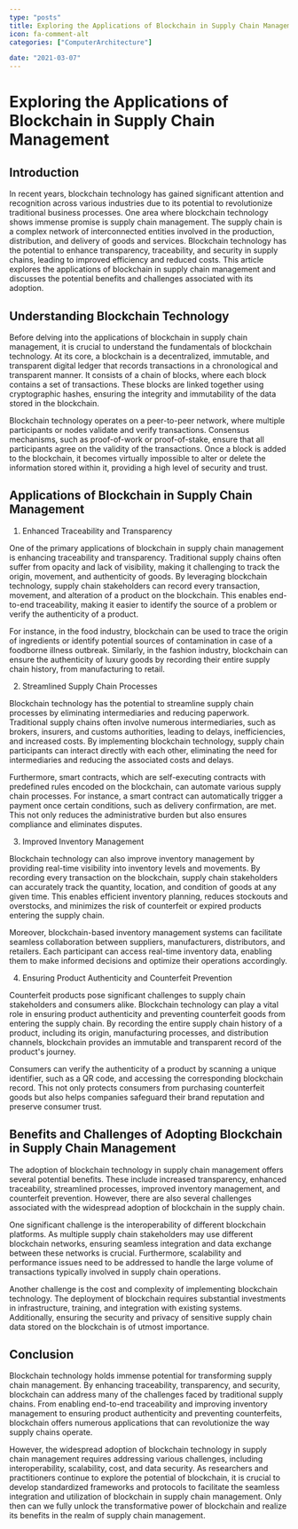```yaml
---
type: "posts"
title: Exploring the Applications of Blockchain in Supply Chain Management
icon: fa-comment-alt
categories: ["ComputerArchitecture"]

date: "2021-03-07"
---
```




# Exploring the Applications of Blockchain in Supply Chain Management

## Introduction

In recent years, blockchain technology has gained significant attention and recognition across various industries due to its potential to revolutionize traditional business processes. One area where blockchain technology shows immense promise is supply chain management. The supply chain is a complex network of interconnected entities involved in the production, distribution, and delivery of goods and services. Blockchain technology has the potential to enhance transparency, traceability, and security in supply chains, leading to improved efficiency and reduced costs. This article explores the applications of blockchain in supply chain management and discusses the potential benefits and challenges associated with its adoption.

## Understanding Blockchain Technology

Before delving into the applications of blockchain in supply chain management, it is crucial to understand the fundamentals of blockchain technology. At its core, a blockchain is a decentralized, immutable, and transparent digital ledger that records transactions in a chronological and transparent manner. It consists of a chain of blocks, where each block contains a set of transactions. These blocks are linked together using cryptographic hashes, ensuring the integrity and immutability of the data stored in the blockchain.

Blockchain technology operates on a peer-to-peer network, where multiple participants or nodes validate and verify transactions. Consensus mechanisms, such as proof-of-work or proof-of-stake, ensure that all participants agree on the validity of the transactions. Once a block is added to the blockchain, it becomes virtually impossible to alter or delete the information stored within it, providing a high level of security and trust.

## Applications of Blockchain in Supply Chain Management

1. Enhanced Traceability and Transparency

One of the primary applications of blockchain in supply chain management is enhancing traceability and transparency. Traditional supply chains often suffer from opacity and lack of visibility, making it challenging to track the origin, movement, and authenticity of goods. By leveraging blockchain technology, supply chain stakeholders can record every transaction, movement, and alteration of a product on the blockchain. This enables end-to-end traceability, making it easier to identify the source of a problem or verify the authenticity of a product.

For instance, in the food industry, blockchain can be used to trace the origin of ingredients or identify potential sources of contamination in case of a foodborne illness outbreak. Similarly, in the fashion industry, blockchain can ensure the authenticity of luxury goods by recording their entire supply chain history, from manufacturing to retail.

2. Streamlined Supply Chain Processes

Blockchain technology has the potential to streamline supply chain processes by eliminating intermediaries and reducing paperwork. Traditional supply chains often involve numerous intermediaries, such as brokers, insurers, and customs authorities, leading to delays, inefficiencies, and increased costs. By implementing blockchain technology, supply chain participants can interact directly with each other, eliminating the need for intermediaries and reducing the associated costs and delays.

Furthermore, smart contracts, which are self-executing contracts with predefined rules encoded on the blockchain, can automate various supply chain processes. For instance, a smart contract can automatically trigger a payment once certain conditions, such as delivery confirmation, are met. This not only reduces the administrative burden but also ensures compliance and eliminates disputes.

3. Improved Inventory Management

Blockchain technology can also improve inventory management by providing real-time visibility into inventory levels and movements. By recording every transaction on the blockchain, supply chain stakeholders can accurately track the quantity, location, and condition of goods at any given time. This enables efficient inventory planning, reduces stockouts and overstocks, and minimizes the risk of counterfeit or expired products entering the supply chain.

Moreover, blockchain-based inventory management systems can facilitate seamless collaboration between suppliers, manufacturers, distributors, and retailers. Each participant can access real-time inventory data, enabling them to make informed decisions and optimize their operations accordingly.

4. Ensuring Product Authenticity and Counterfeit Prevention

Counterfeit products pose significant challenges to supply chain stakeholders and consumers alike. Blockchain technology can play a vital role in ensuring product authenticity and preventing counterfeit goods from entering the supply chain. By recording the entire supply chain history of a product, including its origin, manufacturing processes, and distribution channels, blockchain provides an immutable and transparent record of the product's journey.

Consumers can verify the authenticity of a product by scanning a unique identifier, such as a QR code, and accessing the corresponding blockchain record. This not only protects consumers from purchasing counterfeit goods but also helps companies safeguard their brand reputation and preserve consumer trust.

## Benefits and Challenges of Adopting Blockchain in Supply Chain Management

The adoption of blockchain technology in supply chain management offers several potential benefits. These include increased transparency, enhanced traceability, streamlined processes, improved inventory management, and counterfeit prevention. However, there are also several challenges associated with the widespread adoption of blockchain in the supply chain.

One significant challenge is the interoperability of different blockchain platforms. As multiple supply chain stakeholders may use different blockchain networks, ensuring seamless integration and data exchange between these networks is crucial. Furthermore, scalability and performance issues need to be addressed to handle the large volume of transactions typically involved in supply chain operations.

Another challenge is the cost and complexity of implementing blockchain technology. The deployment of blockchain requires substantial investments in infrastructure, training, and integration with existing systems. Additionally, ensuring the security and privacy of sensitive supply chain data stored on the blockchain is of utmost importance.

## Conclusion

Blockchain technology holds immense potential for transforming supply chain management. By enhancing traceability, transparency, and security, blockchain can address many of the challenges faced by traditional supply chains. From enabling end-to-end traceability and improving inventory management to ensuring product authenticity and preventing counterfeits, blockchain offers numerous applications that can revolutionize the way supply chains operate.

However, the widespread adoption of blockchain technology in supply chain management requires addressing various challenges, including interoperability, scalability, cost, and data security. As researchers and practitioners continue to explore the potential of blockchain, it is crucial to develop standardized frameworks and protocols to facilitate the seamless integration and utilization of blockchain in supply chain management. Only then can we fully unlock the transformative power of blockchain and realize its benefits in the realm of supply chain management.